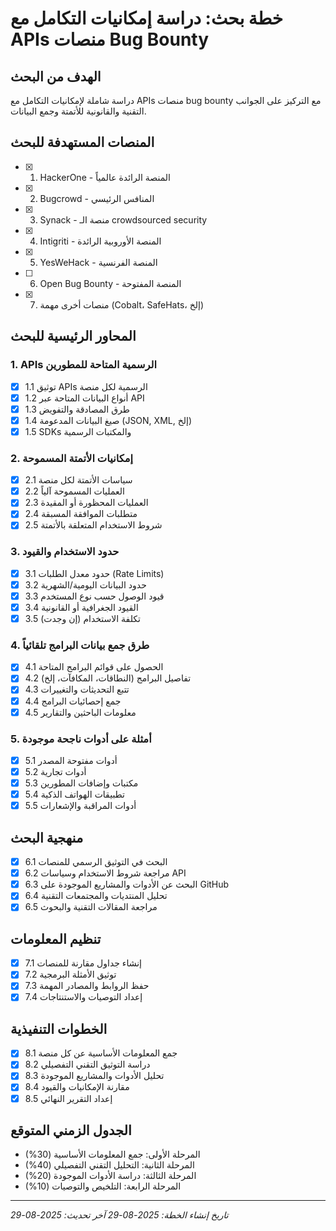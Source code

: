 # خطة بحث: دراسة إمكانيات التكامل مع APIs منصات Bug Bounty

## الهدف من البحث
دراسة شاملة لإمكانيات التكامل مع APIs منصات bug bounty مع التركيز على الجوانب التقنية والقانونية للأتمتة وجمع البيانات.

## المنصات المستهدفة للبحث
- [x] 1. HackerOne - المنصة الرائدة عالمياً
- [x] 2. Bugcrowd - المنافس الرئيسي
- [x] 3. Synack - منصة الـ crowdsourced security
- [x] 4. Intigriti - المنصة الأوروبية الرائدة
- [x] 5. YesWeHack - المنصة الفرنسية
- [ ] 6. Open Bug Bounty - المنصة المفتوحة
- [x] 7. منصات أخرى مهمة (Cobalt، SafeHats، إلخ)

## المحاور الرئيسية للبحث

### 1. APIs الرسمية المتاحة للمطورين
- [x] 1.1 توثيق APIs الرسمية لكل منصة
- [x] 1.2 أنواع البيانات المتاحة عبر API
- [x] 1.3 طرق المصادقة والتفويض
- [x] 1.4 صيغ البيانات المدعومة (JSON, XML, إلخ)
- [x] 1.5 SDKs والمكتبات الرسمية

### 2. إمكانيات الأتمتة المسموحة
- [x] 2.1 سياسات الأتمتة لكل منصة
- [x] 2.2 العمليات المسموحة آلياً
- [x] 2.3 العمليات المحظورة أو المقيدة
- [x] 2.4 متطلبات الموافقة المسبقة
- [x] 2.5 شروط الاستخدام المتعلقة بالأتمتة

### 3. حدود الاستخدام والقيود
- [x] 3.1 حدود معدل الطلبات (Rate Limits)
- [x] 3.2 حدود البيانات اليومية/الشهرية
- [x] 3.3 قيود الوصول حسب نوع المستخدم
- [x] 3.4 القيود الجغرافية أو القانونية
- [x] 3.5 تكلفة الاستخدام (إن وجدت)

### 4. طرق جمع بيانات البرامج تلقائياً
- [x] 4.1 الحصول على قوائم البرامج المتاحة
- [x] 4.2 تفاصيل البرامج (النطاقات، المكافآت، إلخ)
- [x] 4.3 تتبع التحديثات والتغييرات
- [x] 4.4 جمع إحصائيات البرامج
- [x] 4.5 معلومات الباحثين والتقارير

### 5. أمثلة على أدوات ناجحة موجودة
- [x] 5.1 أدوات مفتوحة المصدر
- [x] 5.2 أدوات تجارية
- [x] 5.3 مكتبات وإضافات المطورين
- [x] 5.4 تطبيقات الهواتف الذكية
- [x] 5.5 أدوات المراقبة والإشعارات

## منهجية البحث
- [x] 6.1 البحث في التوثيق الرسمي للمنصات
- [x] 6.2 مراجعة شروط الاستخدام وسياسات API
- [x] 6.3 البحث عن الأدوات والمشاريع الموجودة على GitHub
- [x] 6.4 تحليل المنتديات والمجتمعات التقنية
- [x] 6.5 مراجعة المقالات التقنية والبحوث

## تنظيم المعلومات
- [x] 7.1 إنشاء جداول مقارنة للمنصات
- [x] 7.2 توثيق الأمثلة البرمجية
- [x] 7.3 حفظ الروابط والمصادر المهمة
- [x] 7.4 إعداد التوصيات والاستنتاجات

## الخطوات التنفيذية
- [x] 8.1 جمع المعلومات الأساسية عن كل منصة
- [x] 8.2 دراسة التوثيق التقني التفصيلي
- [x] 8.3 تحليل الأدوات والمشاريع الموجودة
- [x] 8.4 مقارنة الإمكانيات والقيود
- [x] 8.5 إعداد التقرير النهائي

## الجدول الزمني المتوقع
- المرحلة الأولى: جمع المعلومات الأساسية (30%)
- المرحلة الثانية: التحليل التقني التفصيلي (40%)
- المرحلة الثالثة: دراسة الأدوات الموجودة (20%)
- المرحلة الرابعة: التلخيص والتوصيات (10%)

---
*تاريخ إنشاء الخطة: 2025-08-29*
*آخر تحديث: 2025-08-29*
